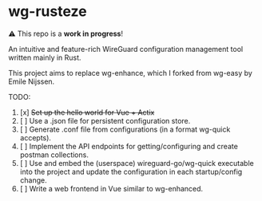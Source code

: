 # wg-rusteze

⚠️ This repo is a **work in progress**!

An intuitive and feature-rich WireGuard configuration management tool written mainly in Rust.

This project aims to replace wg-enhance, which I forked from wg-easy by Emile Nijssen.

TODO:

1. [x] ~~Set up the hello world for Vue + Actix~~
2. [ ] Use a .json file for persistent configuration store.
3. [ ] Generate .conf file from configurations (in a format wg-quick accepts).
4. [ ] Implement the API endpoints for getting/configuring and create postman collections.
5. [ ] Use and embed the (userspace) wireguard-go/wg-quick executable into the project and 
update the configuration in each startup/config change.
6. [ ] Write a web frontend in Vue similar to wg-enhanced.
